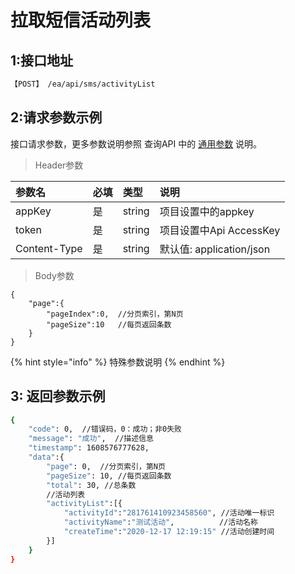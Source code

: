 # 拉取短信活动列表

## 1:接口地址

```bash
【POST】 /ea/api/sms/activityList
```

## 2:请求参数示例

接口请求参数，更多参数说明参照 查询API 中的 [通用参数]() 说明。

> Header参数

| 参数名 | 必填 | 类型 | 说明 |
| :--- | :--- | :--- | :--- |
| appKey | 是 | string | 项目设置中的appkey |
| token | 是 | string | 项目设置中Api AccessKey |
| Content-Type | 是 | string | 默认值: application/json |

> Body参数

```
{
    "page":{
        "pageIndex":0,  //分页索引，第N页 
        "pageSize":10   //每页返回条数
    }
}
```

{% hint style="info" %}
 特殊参数说明
{% endhint %}

## 3: 返回参数示例

```bash
{
    "code": 0,  //错误码，0：成功；非0失败
    "message": "成功",  //描述信息
    "timestamp": 1608576777628,
    "data":{
        "page": 0,  //分页索引，第N页
        "pageSize": 10, //每页返回条数
        "total": 30, //总条数
        //活动列表
        "activityList":[{
            "activityId":"281761410923458560", //活动唯一标识
            "activityName":"测试活动",          //活动名称
            "createTime":"2020-12-17 12:19:15" //活动创建时间
        }]
    }
}
```



